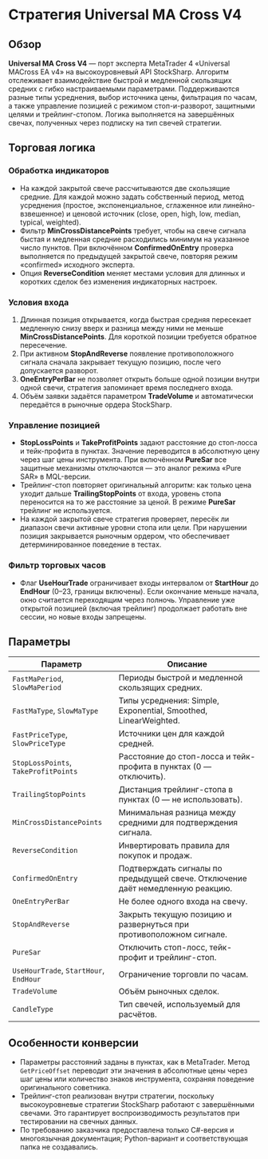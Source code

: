 # Стратегия Universal MA Cross V4

## Обзор
**Universal MA Cross V4** — порт эксперта MetaTrader 4 «Universal MACross EA v4» на высокоуровневый API StockSharp. Алгоритм отслеживает взаимодействие быстрой и медленной скользящих средних с гибко настраиваемыми параметрами. Поддерживаются разные типы усреднения, выбор источника цены, фильтрация по часам, а также управление позицией с режимом стоп-и-разворот, защитными целями и трейлинг-стопом. Логика выполняется на завершённых свечах, полученных через подписку на тип свечей стратегии.

## Торговая логика
### Обработка индикаторов
* На каждой закрытой свече рассчитываются две скользящие средние. Для каждой можно задать собственный период, метод усреднения (простое, экспоненциальное, сглаженное или линейно-взвешенное) и ценовой источник (close, open, high, low, median, typical, weighted).
* Фильтр **MinCrossDistancePoints** требует, чтобы на свече сигнала быстая и медленная средние расходились минимум на указанное число пунктов. При включённом **ConfirmedOnEntry** проверка выполняется по предыдущей закрытой свече, повторяя режим «confirmed» исходного эксперта.
* Опция **ReverseCondition** меняет местами условия для длинных и коротких сделок без изменения индикаторных настроек.

### Условия входа
1. Длинная позиция открывается, когда быстрая средняя пересекает медленную снизу вверх и разница между ними не меньше **MinCrossDistancePoints**. Для короткой позиции требуется обратное пересечение.
2. При активном **StopAndReverse** появление противоположного сигнала сначала закрывает текущую позицию, после чего допускается разворот.
3. **OneEntryPerBar** не позволяет открыть больше одной позиции внутри одной свечи, стратегия запоминает время последнего входа.
4. Объём заявки задаётся параметром **TradeVolume** и автоматически передаётся в рыночные ордера StockSharp.

### Управление позицией
* **StopLossPoints** и **TakeProfitPoints** задают расстояние до стоп-лосса и тейк-профита в пунктах. Значение переводится в абсолютную цену через шаг цены инструмента. При включённом **PureSar** все защитные механизмы отключаются — это аналог режима «Pure SAR» в MQL-версии.
* Трейлинг-стоп повторяет оригинальный алгоритм: как только цена уходит дальше **TrailingStopPoints** от входа, уровень стопа переносится на то же расстояние за ценой. В режиме **PureSar** трейлинг не используется.
* На каждой закрытой свече стратегия проверяет, пересёк ли диапазон свечи активные уровни стопа или цели. При нарушении позиция закрывается рыночным ордером, что обеспечивает детерминированное поведение в тестах.

### Фильтр торговых часов
* Флаг **UseHourTrade** ограничивает входы интервалом от **StartHour** до **EndHour** (0–23, границы включены). Если окончание меньше начала, окно считается переходящим через полночь. Управление уже открытой позицией (включая трейлинг) продолжает работать вне сессии, но новые входы запрещены.

## Параметры
| Параметр | Описание |
|----------|----------|
| `FastMaPeriod`, `SlowMaPeriod` | Периоды быстрой и медленной скользящих средних. |
| `FastMaType`, `SlowMaType` | Типы усреднения: Simple, Exponential, Smoothed, LinearWeighted. |
| `FastPriceType`, `SlowPriceType` | Источники цен для каждой средней. |
| `StopLossPoints`, `TakeProfitPoints` | Расстояние до стоп-лосса и тейк-профита в пунктах (0 — отключить). |
| `TrailingStopPoints` | Дистанция трейлинг-стопа в пунктах (0 — не использовать). |
| `MinCrossDistancePoints` | Минимальная разница между средними для подтверждения сигнала. |
| `ReverseCondition` | Инвертировать правила для покупок и продаж. |
| `ConfirmedOnEntry` | Подтверждать сигналы по предыдущей свече. Отключение даёт немедленную реакцию. |
| `OneEntryPerBar` | Не более одного входа на свечу. |
| `StopAndReverse` | Закрыть текущую позицию и развернуться при противоположном сигнале. |
| `PureSar` | Отключить стоп-лосс, тейк-профит и трейлинг-стоп. |
| `UseHourTrade`, `StartHour`, `EndHour` | Ограничение торговли по часам. |
| `TradeVolume` | Объём рыночных сделок. |
| `CandleType` | Тип свечей, используемый для расчётов. |

## Особенности конверсии
* Параметры расстояний заданы в пунктах, как в MetaTrader. Метод `GetPriceOffset` переводит эти значения в абсолютные цены через шаг цены или количество знаков инструмента, сохраняя поведение оригинального советника.
* Трейлинг-стоп реализован внутри стратегии, поскольку высокоуровневые стратегии StockSharp работают с завершёнными свечами. Это гарантирует воспроизводимость результатов при тестировании на свечных данных.
* По требованию заказчика предоставлена только C#-версия и многоязычная документация; Python-вариант и соответствующая папка не создавались.
